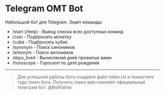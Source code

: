 # Telegram OMT Bot
Небольшой бот для Telegram. Знает команды:
* /start (/help) - Вывод списка всех доступных команд
* /coin - Подбросить монетку
* /cube - Подбросить кубик
* /synonym - Поиск синонимов
* /antonym - Поиск антонимов
* /days_lived - Вычислений дней прожитых вами
* /horoscope - Гороскоп по дате рождения
---
>Для успешной работы бота создайте файл token.txt и поместите туда токен бота.
Получить токен вам поможет официальный телеграм бот: @BotFather